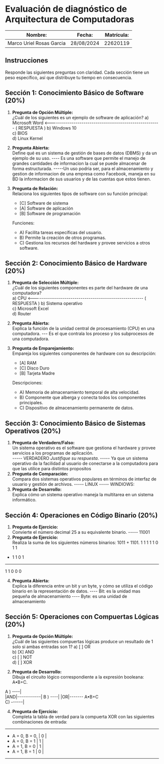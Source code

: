 # Evaluación de diagnóstico de Arquitectura de Computadoras

| Nombre: | Fecha: | Matrícula: |
|---------|--------|------------|
|Marco Uriel Rosas Garcia | 28/08/2024 | 22620119|

## Instrucciones

Responde las siguientes preguntas con claridad. Cada sección tiene un peso específico, así que distribuye tu tiempo en consecuencia.

## Sección 1: Conocimiento Básico de Software (20%)

1. **Pregunta de Opción Múltiple:**  
   ¿Cuál de los siguientes es un ejemplo de software de aplicación?
    a) Microsoft Word    <--------------------------------------------------------  ( RESPUESTA )
      b) Windows 10  
      c) BIOS  
      d) Linux Kernel

2. **Pregunta Abierta:**  
   Define qué es un sistema de gestión de bases de datos (DBMS) y da un ejemplo de su uso.
---- Es una software que permite el manejo de grandes cantidades de informacion la cual se puede almacenar de forma estructurada.
-----Un uso podria ser, para el almacenamiento y gestion de informacion de una empresa como Facebook, maneja en su BD la informacion de sus usuarios y de las cuentas que estos tienen.
        
3. **Pregunta de Relación:**  
   Relaciona los siguientes tipos de software con su función principal:
   - [C] Software de sistema 
   - [A] Software de aplicación 
   - [B] Software de programación

   Funciones:
   - A) Facilita tareas específicas del usuario.
   - B) Permite la creación de otros programas.
   - C) Gestiona los recursos del hardware y provee servicios a otros software.

## Sección 2: Conocimiento Básico de Hardware (20%)

1. **Pregunta de Selección Múltiple:**  
   ¿Cuál de los siguientes componentes es parte del hardware de una computadora?  
   a) CPU  <--------------------------------------------------------  ( RESPUESTA )
   b) Sistema operativo  
   c) Microsoft Excel  
   d) Router

2. **Pregunta Abierta:**  
   Explica la función de la unidad central de procesamiento (CPU) en una computadora.
--- Es el que contrala los proceso y los subprocesos de una computadora.
3. **Pregunta de Emparejamiento:**  
   Empareja los siguientes componentes de hardware con su descripción:
   - [A] RAM
   - [C] Disco Duro
   - [B] Tarjeta Madre

   Descripciones:
   - A) Memoria de almacenamiento temporal de alta velocidad.
   - B) Componente que alberga y conecta todos los componentes principales.
   - C) Dispositivo de almacenamiento permanente de datos.

## Sección 3: Conocimiento Básico de Sistemas Operativos (20%)

1. **Pregunta de Verdadero/Falso:**  
   Un sistema operativo es el software que gestiona el hardware y provee servicios a los programas de aplicación.  
----- VERDADERO 
   *Justifique su respuesta*.
----- Ya que un sistema operativo da la facilidad al usuario de conectarse a la computadora para que las utilice para  distintos propositos 
2. **Pregunta de Comparación:**  
   Compara dos sistemas operativos populares en términos de interfaz de usuario y gestión de archivos.
----- LINUX
----- WINDIOWS: 
4. **Pregunta de Desarrollo:**  
   Explica cómo un sistema operativo maneja la multitarea en un sistema informático.

## Sección 4: Operaciones en Código Binario (20%)

1. **Pregunta de Ejercicio:**  
   Convierte el número decimal 25 a su equivalente binario.
-----  11001
2. **Pregunta de Ejercicio:**  
   Realiza la suma de los siguientes números binarios: 1011 + 1101.
 1 1 1 1
   1 0 1 1
+  1 1 0 1
 ------------
 1  1 0 0 0
 
4. **Pregunta Abierta:**  
   Explica la diferencia entre un bit y un byte, y cómo se utiliza el código binario en la representación de datos.
   ---- Bit: es la unidad mas pequeña de almacenamiento
   ---- Byte: es una unidad de almacenamiento 
## Sección 5: Operaciones con Compuertas Lógicas (20%)

1. **Pregunta de Opción Múltiple:**  
   ¿Cuál de las siguientes compuertas lógicas produce un resultado de 1 solo si ambas entradas son 1?
   a) [ ] OR  
   b) [X] AND  
   c) [ ] NOT  
   d) [ ] XOR

2. **Pregunta de Desarrollo:**  
   Dibuja el circuito lógico correspondiente a la expresión booleana: A•B+C.

 A )   ----|      
           |AND|------------|
 B )   ----|                |OR|-------  A•B+C     
                 C)   ------|      
 
   
4. **Pregunta de Ejercicio:**  
   Completa la tabla de verdad para la compuerta XOR con las siguientes combinaciones de entrada:
------------------------
   - A = 0, B = 0, | 0 |
   - A = 0, B = 1  | 1 |
   - A = 1, B = 0  | 1 |
   - A = 1, B = 1  | 0 |
------------------------
  

